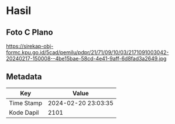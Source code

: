 # Hasil

## Foto C Plano

https://sirekap-obj-formc.kpu.go.id/5cad/pemilu/pdpr/21/71/09/10/03/2171091003042-20240217-150008--4be15bae-58cd-4e41-9aff-6d8fad3a2649.jpg


## Metadata

| Key        | Value               |
| ---------- | ------------------- |
| Time Stamp | 2024-02-20 23:03:35 |
| Kode Dapil | 2101                |



